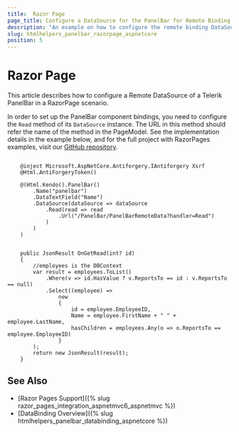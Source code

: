 ```yaml
---
title:  Razor Page
page_title: Configure a DataSource for the PanelBar for Remote Binding in Razor Page.
description: "An example on how to configure the remote binding DataSource to populate the Telerik UI PanelBar HtmlHelper for {{ site.framework }} ."
slug: htmlhelpers_panelbar_razorpage_aspnetcore
position: 5
---
```


# Razor Page

This article describes how to configure a Remote DataSource of a Telerik PanelBar in a RazorPage scenario.

In order to set up the PanelBar component bindings, you need to configure the `Read` method of its `DataSource` instance. The URL in this method should refer the name of the method in the PageModel. See the implementation details in the example below, and for the full project with RazorPages examples, visit our [GitHub repository](https://github.com/telerik/ui-for-aspnet-core-examples/tree/master/Telerik.Examples.RazorPages).

```tab-RazorPage(csthml)   
     
    @inject Microsoft.AspNetCore.Antiforgery.IAntiforgery Xsrf
	@Html.AntiForgeryToken()
	
	@(Html.Kendo().PanelBar()
        .Name("panelbar")
        .DataTextField("Name")
        .DataSource(dataSource => dataSource
            .Read(read => read
                .Url("/PanelBar/PanelBarRemoteData?handler=Read")
            )
        )
	)	
```
```tab-PageModel(cshtml.cs)      

    public JsonResult OnGetRead(int? id)
    {       
		//employees is the DBContext
        var result = employees.ToList()
            .Where(v => id.HasValue ? v.ReportsTo == id : v.ReportsTo == null)
            .Select((employee) =>
                new
                {
                    id = employee.EmployeeID,
                    Name = employee.FirstName + " " + employee.LastName,
                    hasChildren = employees.Any(o => o.ReportsTo == employee.EmployeeID)
                }
        );
        return new JsonResult(result);
    }
```

## See Also

* [Razor Pages Support]({% slug razor_pages_integration_aspnetmvc6_aspnetmvc %})
* [DataBinding Overview]({% slug htmlhelpers_panelbar_databinding_aspnetcore %})

